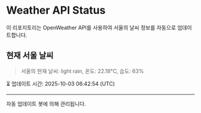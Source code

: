 
# Weather API Status

이 리포지토리는 OpenWeather API를 사용하여 서울의 날씨 정보를 자동으로 업데이트합니다.

## 현재 서울 날씨
> 서울의 현재 날씨: light rain, 온도: 22.18°C, 습도: 63%

⏳ 업데이트 시간: 2025-10-03 06:42:54 (UTC)

---
자동 업데이트 봇에 의해 관리됩니다.
